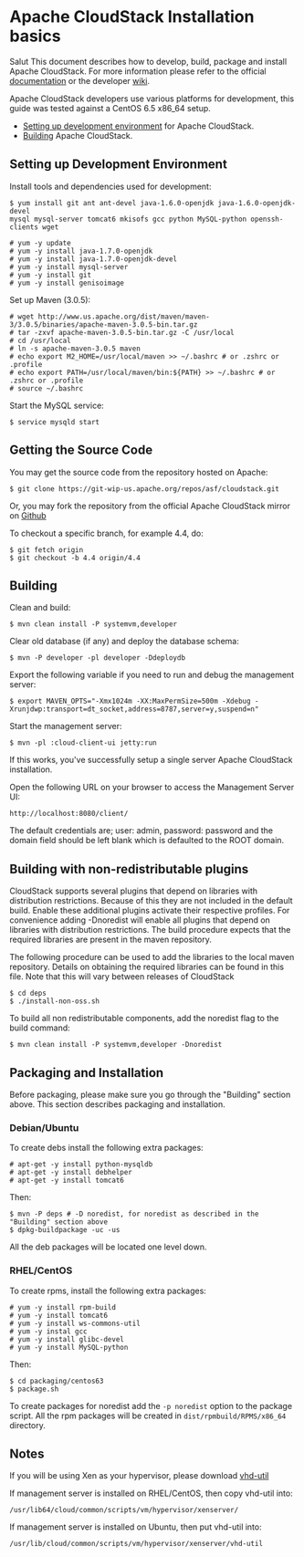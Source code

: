 # Apache CloudStack Installation basics

Salut
This document describes how to develop, build, package and install Apache
CloudStack. For more information please refer to the official [documentation](http://docs.cloudstack.apache.org)
or the developer [wiki](https://cwiki.apache.org/confluence/display/CLOUDSTACK/Home).

Apache CloudStack developers use various platforms for development, this guide
was tested against a CentOS 6.5 x86_64 setup.

* [Setting up development environment](https://cwiki.apache.org/confluence/display/CLOUDSTACK/Setting+up+CloudStack+Development+Environment) for Apache CloudStack.
* [Building](https://cwiki.apache.org/confluence/display/CLOUDSTACK/How+to+build+CloudStack) Apache CloudStack.

## Setting up Development Environment

Install tools and dependencies used for development:

    $ yum install git ant ant-devel java-1.6.0-openjdk java-1.6.0-openjdk-devel
    mysql mysql-server tomcat6 mkisofs gcc python MySQL-python openssh-clients wget

    # yum -y update
    # yum -y install java-1.7.0-openjdk
    # yum -y install java-1.7.0-openjdk-devel
    # yum -y install mysql-server
    # yum -y install git
    # yum -y install genisoimage

Set up Maven (3.0.5):

    # wget http://www.us.apache.org/dist/maven/maven-3/3.0.5/binaries/apache-maven-3.0.5-bin.tar.gz
    # tar -zxvf apache-maven-3.0.5-bin.tar.gz -C /usr/local
    # cd /usr/local
    # ln -s apache-maven-3.0.5 maven
    # echo export M2_HOME=/usr/local/maven >> ~/.bashrc # or .zshrc or .profile
    # echo export PATH=/usr/local/maven/bin:${PATH} >> ~/.bashrc # or .zshrc or .profile
    # source ~/.bashrc

Start the MySQL service:

    $ service mysqld start

## Getting the Source Code

You may get the source code from the repository hosted on Apache:

    $ git clone https://git-wip-us.apache.org/repos/asf/cloudstack.git

Or, you may fork the repository from the official Apache CloudStack mirror on [Github](https://github.com/apache/cloudstack)

To checkout a specific branch, for example 4.4, do:

    $ git fetch origin
    $ git checkout -b 4.4 origin/4.4

## Building

Clean and build:

    $ mvn clean install -P systemvm,developer

Clear old database (if any) and deploy the database schema:

    $ mvn -P developer -pl developer -Ddeploydb

Export the following variable if you need to run and debug the management server:

    $ export MAVEN_OPTS="-Xmx1024m -XX:MaxPermSize=500m -Xdebug -Xrunjdwp:transport=dt_socket,address=8787,server=y,suspend=n"

Start the management server:

    $ mvn -pl :cloud-client-ui jetty:run

If this works, you've successfully setup a single server Apache CloudStack installation.

Open the following URL on your browser to access the Management Server UI:

    http://localhost:8080/client/

The default credentials are; user: admin, password: password and the domain
field should be left blank which is defaulted to the ROOT domain.

## Building with non-redistributable plugins

CloudStack supports several plugins that depend on libraries with distribution restrictions. 
Because of this they are not included in the default build. Enable these additional plugins 
activate their respective profiles. For convenience adding -Dnoredist will enable all plugins
that depend on libraries with distribution restrictions. The build procedure expects that the 
required libraries are present in the maven repository. 

The following procedure can be used to add the libraries to the local maven repository. Details 
on obtaining the required libraries can be found in this file. Note that this will vary between
releases of CloudStack

    $ cd deps
    $ ./install-non-oss.sh

To build all non redistributable components, add the noredist flag to the build command:

    $ mvn clean install -P systemvm,developer -Dnoredist

## Packaging and Installation

Before packaging, please make sure you go through the "Building" section above. This section describes packaging and installation.

### Debian/Ubuntu

To create debs install the following extra packages:

    # apt-get -y install python-mysqldb
    # apt-get -y install debhelper
    # apt-get -y install tomcat6

Then:

    $ mvn -P deps # -D noredist, for noredist as described in the "Building" section above
    $ dpkg-buildpackage -uc -us

All the deb packages will be located one level down.

### RHEL/CentOS

To create rpms, install the following extra packages:

    # yum -y install rpm-build
    # yum -y install tomcat6
    # yum -y install ws-commons-util
    # yum -y instal gcc
    # yum -y install glibc-devel
    # yum -y install MySQL-python

Then:

    $ cd packaging/centos63
    $ package.sh

To create packages for noredist add the `-p noredist` option to the package script.
All the rpm packages will be created in `dist/rpmbuild/RPMS/x86_64` directory.

## Notes

If you will be using Xen as your hypervisor, please download [vhd-util](http://download.cloud.com.s3.amazonaws.com/tools/vhd-util)

If management server is installed on RHEL/CentOS, then copy vhd-util into:

    /usr/lib64/cloud/common/scripts/vm/hypervisor/xenserver/

If management server is installed on Ubuntu, then put vhd-util into:

    /usr/lib/cloud/common/scripts/vm/hypervisor/xenserver/vhd-util
